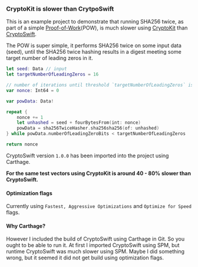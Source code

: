 ### CryptoKit is slower than CrytpoSwift
This is an example project to demonstrate that running SHA256 twice, as part of a simple [Proof-of-Work](https://en.wikipedia.org/wiki/Proof_of_work)(POW), is much slower using [CryptoKit](https://developer.apple.com/documentation/cryptokit/sha256) than [CryptoSwift](https://github.com/krzyzanowskim/CryptoSwift).

The POW is super simple, it performs SHA256 twice on some input data (seed), until the SHA256 twice hashing results in a digest meeting some target number of leading zeros in it.

```swift
let seed: Data // input
let targetNumberOfLeadingZeros = 16

// number of iterations until threshold `targetNumberOfLeadingZeros` is met.
var nonce: Int64 = 0

var powData: Data!

repeat {
    nonce += 1
    let unhashed = seed + fourBytesFrom(int: nonce)
    powData = sha256TwiceHasher.sha256sha256(of: unhashed)
} while powData.numberOfLeadingZeroBits < targetNumberOfLeadingZeros

return nonce 
```

CryptoSwift version `1.0.0` has been imported into the project using Carthage.

**For the same test vectors using CryptoKit is around 40 - 80% slower than CryptoSwift.**

#### Optimization flags
Currently using `Fastest, Aggressive Optimizations` and `Optimize for Speed` flags.

#### Why Carthage?
However I included the build of CryptoSwift using Carthage in Git. So you ought to be able to run it. At first I imported CryptoSwift using SPM, but runtime CryptoSwift was much slower using SPM. Maybe I did something wrong, but it seemed it did not get build using optimization flags.
